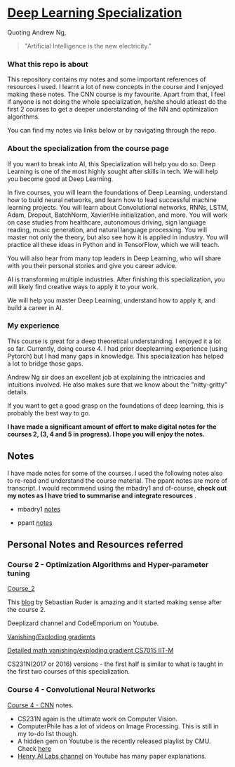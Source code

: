 # [Deep Learning Specialization](https://www.coursera.org/specializations/deep-learning)

Quoting Andrew Ng,
> "Artificial Intelligence is the new electricity."
   
### What this repo is about

This repository contains my notes and some important references of resources I used. I learnt a lot of new concepts in the course and I enjoyed making these notes. The CNN course is my favourite. Apart from that, I feel if anyone is not doing the whole specialization, he/she should atleast do the 
first 2 courses to get a deeper understanding of the NN and optimization algorithms. 

You can find my notes via links below or by navigating through the repo.

### About the specialization from the course page

If you want to break into AI, this Specialization will help you do so. Deep Learning is one of the most highly sought after skills in tech. We will help you become good at Deep Learning.

In five courses, you will learn the foundations of Deep Learning, understand how to build neural networks, and learn how to lead successful machine learning projects. You will learn about Convolutional networks, RNNs, LSTM, Adam, Dropout, BatchNorm, Xavier/He initialization, and more. You will work on case studies from healthcare, autonomous driving, sign language reading, music generation, and natural language processing. You will master not only the theory, but also see how it is applied in industry. You will practice all these ideas in Python and in TensorFlow, which we will teach.

You will also hear from many top leaders in Deep Learning, who will share with you their personal stories and give you career advice.

AI is transforming multiple industries. After finishing this specialization, you will likely find creative ways to apply it to your work.

We will help you master Deep Learning, understand how to apply it, and build a career in AI.

### My experience
This course is great for a deep theoretical understanding. I enjoyed it a lot so far. Currently, doing course 4. 
I had prior deeplearning experience (using Pytorch) but I had many gaps in knowledge. This specialization has helped a lot
to bridge those gaps.

Andrew Ng sir does an excellent job at explaining the intricacies and intuitions involved. He also makes sure that 
we know about the "nitty-gritty" details.

If you want to get a good grasp on the foundations of deep learning, this is probably the best way to go.

**I have made a significant amount of effort to make digital notes for the courses 2, (3, 4 and 5 in progress). I hope you will enjoy the notes.**

## Notes

I have made notes for some of the courses. I used the following notes also to re-read and understand 
the course material. The ppant notes are more of transcript. I would recommend using the mbadry1 and 
of-course, **check out my notes as I have tried to summarise and integrate resources** .

- mbadry1 [notes](https://github.com/mbadry1/DeepLearning.ai-Summary) 

- ppant [notes](https://github.com/ppant/deeplearning.ai-notes)

## Personal Notes and Resources referred

### Course 2 - Optimization Algorithms and Hyper-parameter tuning

[Course_2](https://github.com/sankalp1999/Deeplearning.ai-specialization/tree/master/course2_optimization_algos)

This [blog](https://ruder.io/optimizing-gradient-descent/) by Sebastian Ruder is amazing and it started making sense after the course 2.

Deeplizard channel and CodeEmporium on Youtube. 

[Vanishing/Exploding gradients](https://www.youtube.com/watch?v=qO_NLVjD6zE&t=1s)

[Detailed math vanishing/exploding gradient CS7015 IIT-M](https://www.youtube.com/watch?v=EB1SoyivHFU)

CS231N(2017 or 2016) versions - the first half is similar to what is taught in the first two courses of this specialization. 

### Course 4 - Convolutional Neural Networks

[Course 4 - CNN](https://github.com/sankalp1999/Deeplearning.ai-Specialization/tree/master/course_4_Convolutional_Neural_Networks) notes.

- CS231N again is the ultimate work on Computer Vision.
- ComputerPhile has a lot of videos on Image Processing. This is still in my to-do list though.
- A hidden gem on Youtube is the recently released playlist by CMU. Check [here](https://youtu.be/XXCfkmaglvY)
- [Henry AI Labs channel](https://www.youtube.com/channel/UCHB9VepY6kYvZjj0Bgxnpbw/playlists) on Youtube has many paper explanations.


